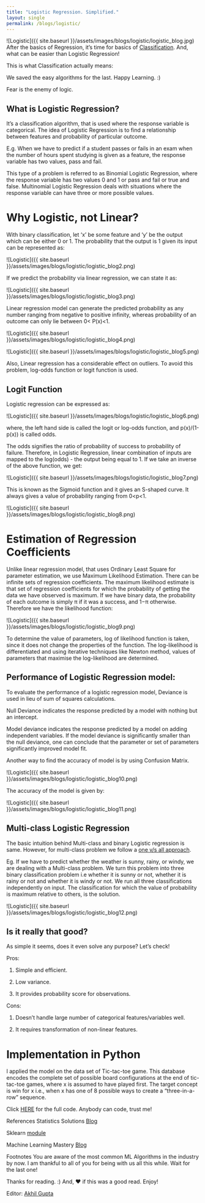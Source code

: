 ```yaml
---
title: "Logistic Regression. Simplified."
layout: single
permalink: /blogs/logistic/
---
```

![Logistic]({{ site.baseurl }}/assets/images/blogs/logistic/logistic_blog.jpg)
After the basics of Regression, it’s time for basics of [Classification](https://en.wikipedia.org/wiki/Statistical_classification). And, what can be easier than Logistic Regression!

This is what Classification actually means:

We saved the easy algorithms for the last. Happy Learning. :)

Fear is the enemy of logic.

## What is Logistic Regression?
It’s a classification algorithm, that is used where the response variable is categorical. The idea of Logistic Regression is to find a relationship between features and probability of particular outcome.

E.g. When we have to predict if a student passes or fails in an exam when the number of hours spent studying is given as a feature, the response variable has two values, pass and fail.

This type of a problem is referred to as Binomial Logistic Regression, where the response variable has two values 0 and 1 or pass and fail or true and false. Multinomial Logistic Regression deals with situations where the response variable can have three or more possible values.

# Why Logistic, not Linear?
With binary classification, let ‘x’ be some feature and ‘y’ be the output which can be either 0 or 1. The probability that the output is 1 given its input can be represented as:

![Logistic]({{ site.baseurl }}/assets/images/blogs/logistic/logistic_blog2.png)

If we predict the probability via linear regression, we can state it as:

![Logistic]({{ site.baseurl }}/assets/images/blogs/logistic/logistic_blog3.png)

Linear regression model can generate the predicted probability as any number ranging from negative to positive infinity, whereas probability of an outcome can only lie between 0< P(x)<1.

![Logistic]({{ site.baseurl }}/assets/images/blogs/logistic/logistic_blog4.png)

![Logistic]({{ site.baseurl }}/assets/images/blogs/logistic/logistic_blog5.png)

Also, Linear regression has a considerable effect on outliers. To avoid this problem, log-odds function or logit function is used.

## Logit Function
Logistic regression can be expressed as:

![Logistic]({{ site.baseurl }}/assets/images/blogs/logistic/logistic_blog6.png)

where, the left hand side is called the logit or log-odds function, and p(x)/(1-p(x)) is called odds.

The odds signifies the ratio of probability of success to probability of failure. Therefore, in Logistic Regression, linear combination of inputs are mapped to the log(odds) - the output being equal to 1. If we take an inverse of the above function, we get:

![Logistic]({{ site.baseurl }}/assets/images/blogs/logistic/logistic_blog7.png)

This is known as the Sigmoid function and it gives an S-shaped curve. It always gives a value of probability ranging from 0<p<1.

![Logistic]({{ site.baseurl }}/assets/images/blogs/logistic/logistic_blog8.png)

# Estimation of Regression Coefficients
Unlike linear regression model, that uses Ordinary Least Square for parameter estimation, we use Maximum Likelihood Estimation. There can be infinite sets of regression coefficients. The maximum likelihood estimate is that set of regression coefficients for which the probability of getting the data we have observed is maximum. If we have binary data, the probability of each outcome is simply π if it was a success, and 1−π otherwise. Therefore we have the likelihood function:

![Logistic]({{ site.baseurl }}/assets/images/blogs/logistic/logistic_blog9.png)

To determine the value of parameters, log of likelihood function is taken, since it does not change the properties of the function. The log-likelihood is differentiated and using iterative techniques like Newton method, values of parameters that maximise the log-likelihood are determined.

## Performance of Logistic Regression model:
To evaluate the performance of a logistic regression model, Deviance is used in lieu of sum of squares calculations.

Null Deviance indicates the response predicted by a model with nothing but an intercept.

Model deviance indicates the response predicted by a model on adding independent variables. If the model deviance is significantly smaller than the null deviance, one can conclude that the parameter or set of parameters significantly improved model fit.

Another way to find the accuracy of model is by using Confusion Matrix.

![Logistic]({{ site.baseurl }}/assets/images/blogs/logistic/logistic_blog10.png)

The accuracy of the model is given by:

![Logistic]({{ site.baseurl }}/assets/images/blogs/logistic/logistic_blog11.png)

## Multi-class Logistic Regression
The basic intuition behind Multi-class and binary Logistic regression is same. However, for multi-class problem we follow a [one v/s all approach](https://houxianxu.github.io/implementation/One-vs-All-LogisticRegression.html).

Eg. If we have to predict whether the weather is sunny, rainy, or windy, we are dealing with a Multi-class problem. We turn this problem into three binary classification problem i.e whether it is sunny or not, whether it is rainy or not and whether it is windy or not. We run all three classifications independently on input. The classification for which the value of probability is maximum relative to others, is the solution.

![Logistic]({{ site.baseurl }}/assets/images/blogs/logistic/logistic_blog12.png)

## Is it really that good?
As simple it seems, does it even solve any purpose? Let’s check!

Pros:

1. Simple and efficient.

2. Low variance.

3. It provides probability score for observations.

Cons:

1. Doesn’t handle large number of categorical features/variables well.

2. It requires transformation of non-linear features.

# Implementation in Python
I applied the model on the data set of Tic-tac-toe game. This database encodes the complete set of possible board configurations at the end of tic-tac-toe games, where x is assumed to have played first. The target concept is win for x i.e., when x has one of 8 possible ways to create a “three-in-a-row” sequence.

Click [HERE](https://anaconda.org/apoorvaagarwall/logistic-regression/notebook) for the full code. Anybody can code, trust me!

References
Statistics Solutions [Blog](http://www.statisticssolutions.com/what-is-logistic-regression/)

Sklearn [module](http://scikit-learn.org/stable/modules/generated/sklearn.linear_model.LogisticRegression.html)

Machine Learning Mastery [Blog](http://machinelearningmastery.com/logistic-regression-for-machine-learning/)

Footnotes
You are aware of the most common ML Algorithms in the industry by now. I am thankful to all of you for being with us all this while. Wait for the last one!

Thanks for reading. :) And, ❤ if this was a good read. Enjoy!

Editor: [Akhil Gupta](https://medium.com/u/ae175187b1b9)
